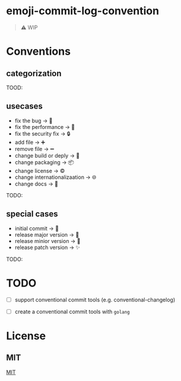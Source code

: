 # emoji-commit-log-convention

> :warning: WIP


# Conventions

## categorization
TOOD:

## usecases
- fix the bug -> :bug:
- fix the performance -> :rocket:
- fix the security fix -> :lock:
- add file -> :heavy_plus_sign:
- remove file -> :heavy_minus_sign:
- change build or deply -> :wrench:
- change packaging -> :package:
- change license -> :copyright:
- change internationalizaation -> :globe_with_meridians:
- change docs -> :pencil:

TODO:


## special cases
- initial commit -> :hatching_chick: 
- release major version -> :confetti_ball:
- release minior version -> :tada:
- release patch version -> :sparkles:

TODO:


# TODO
- [ ] support conventional commit tools (e.g. conventional-changelog)
- [ ] create a conventional commit tools with `golang`


# License

## MIT

[MIT](http://opensource.org/licenses/MIT)

